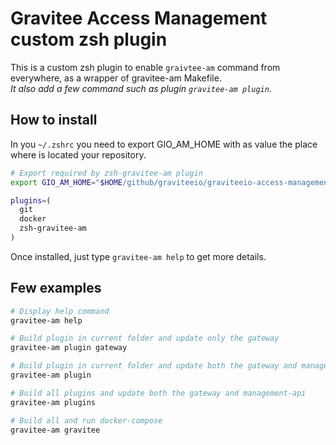 # Gravitee Access Management custom zsh plugin

This is a custom zsh plugin to enable `graivtee-am` command from everywhere, as a wrapper of gravitee-am Makefile.  
_It also add a few command such as plugin `gravitee-am plugin`._  

## How to install

In you `~/.zshrc` you need to export GIO_AM_HOME with as value the place where is located your repository.  

```BASH
# Export required by zsh-gravitee-am plugin
export GIO_AM_HOME="$HOME/github/graviteeio/graviteeio-access-management"

plugins=(
  git
  docker
  zsh-gravitee-am
)
```
Once installed, just type `gravitee-am help` to get more details.

## Few examples

```BASH
# Display help command
gravitee-am help

# Build plugin in current folder and update only the gateway
gravitee-am plugin gateway

# Build plugin in current folder and update both the gateway and management-api
gravitee-am plugin

# Build all plugins and update both the gateway and management-api
gravitee-am plugins

# Build all and run docker-compose
gravitee-am gravitee
```